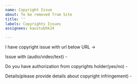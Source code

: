 ```yaml
---
name: Copyright Issue
about: To be removed from Site
title: ''
labels: Copyrights Issues
assignees: kaustubhk24

---
```


I have copyright issue with url below
URL ->

Issue with (audio/video/text) -

Do you have authorization from copyrights holder(yes/no) -

Details(please provide details about copyright infringement) -
